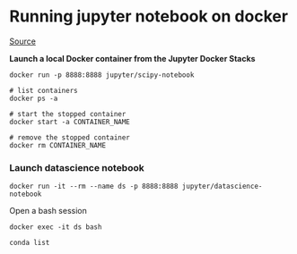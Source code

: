 # Running jupyter notebook on docker

[Source](https://jupyter-docker-stacks.readthedocs.io/en/latest/index.html)

**Launch a local Docker container from the Jupyter Docker Stacks**

`docker run -p 8888:8888 jupyter/scipy-notebook`

```
# list containers
docker ps -a

# start the stopped container
docker start -a CONTAINER_NAME

# remove the stopped container
docker rm CONTAINER_NAME
```

### Launch datascience notebook

`docker run -it --rm --name ds -p 8888:8888 jupyter/datascience-notebook`

Open a bash session 

`docker exec -it ds bash`

`conda list`